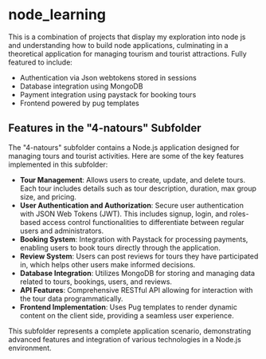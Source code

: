 # node_learning

This is a combination of projects that display my exploration into node js and understanding how to build node applications, culminating in a theoretical application for managing tourism and tourist attractions. Fully featured to include:

+ Authentication via Json webtokens stored in sessions
+ Database integration using MongoDB
+ Payment integration using paystack for booking tours
+ Frontend powered by pug templates

## Features in the "4-natours" Subfolder

The "4-natours" subfolder contains a Node.js application designed for managing tours and tourist activities. Here are some of the key features implemented in this subfolder:

- **Tour Management**: Allows users to create, update, and delete tours. Each tour includes details such as tour description, duration, max group size, and pricing.
- **User Authentication and Authorization**: Secure user authentication with JSON Web Tokens (JWT). This includes signup, login, and roles-based access control functionalities to differentiate between regular users and administrators.
- **Booking System**: Integration with Paystack for processing payments, enabling users to book tours directly through the application.
- **Review System**: Users can post reviews for tours they have participated in, which helps other users make informed decisions.
- **Database Integration**: Utilizes MongoDB for storing and managing data related to tours, bookings, users, and reviews.
- **API Features**: Comprehensive RESTful API allowing for interaction with the tour data programmatically.
- **Frontend Implementation**: Uses Pug templates to render dynamic content on the client side, providing a seamless user experience.

This subfolder represents a complete application scenario, demonstrating advanced features and integration of various technologies in a Node.js environment.
